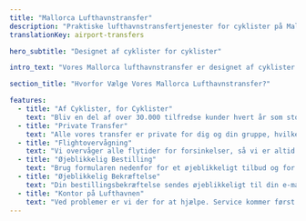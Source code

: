 ```yaml
---
title: "Mallorca Lufthavnstransfer"
description: "Praktiske lufthavnstransfertjenester for cyklister på Mallorca"
translationKey: airport-transfers

hero_subtitle: "Designet af cyklister for cyklister"

intro_text: "Vores Mallorca lufthavnstransfer er designet af cyklister for cyklister, og dækker grupper af alle størrelser. Vi tilbyder pålidelige, effektive og stressfrie dør-til-dør private lufthavnstransfer fra Palma de Mallorca Lufthavn til alle områder af Mallorca, tilgængelig 24 timer i døgnet, 7 dage om ugen, 365 dage om året gennem vores busfirma, MALLORCA HOLIDAY TRANSFERS."

section_title: "Hvorfor Vælge Vores Mallorca Lufthavnstransfer?"

features:
  - title: "Af Cyklister, for Cyklister"
    text: "Bliv en del af over 30.000 tilfredse kunder hvert år som stoler på os for deres Mallorca-transfer."
  - title: "Private Transfer"
    text: "Alle vores transfer er private for dig og din gruppe, hvilket sikrer komfort og bekvemmelighed."
  - title: "Flightovervågning"
    text: "Vi overvåger alle flytider for forsinkelser, så vi er altid der når du ankommer."
  - title: "Øjeblikkelig Bestilling"
    text: "Brug formularen nedenfor for et øjeblikkeligt tilbud og for at bestille din transfer."
  - title: "Øjeblikkelig Bekræftelse"
    text: "Din bestillingsbekræftelse sendes øjeblikkeligt til din e-mail (tjek din spammappe, bare i tilfælde!)."
  - title: "Kontor på Lufthavnen"
    text: "Ved problemer er vi der for at hjælpe. Service kommer først."
---
```

